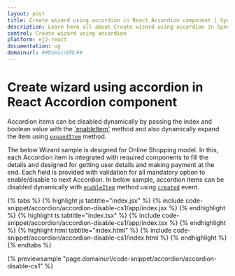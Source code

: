 ```yaml
---
layout: post
title: Create wizard using accordion in React Accordion component | Syncfusion
description: Learn here all about Create wizard using accordion in Syncfusion React Accordion component of Syncfusion Essential JS 2 and more.
control: Create wizard using accordion 
platform: ej2-react
documentation: ug
domainurl: ##DomainURL##
---
```


# Create wizard using accordion in React Accordion component

Accordion items can be disabled dynamically by passing the index and boolean value with the ['enableItem'](https://ej2.syncfusion.com/react/documentation/api/accordion#enableitem) method and also dynamically expand the item using [`expandItem`](https://ej2.syncfusion.com/react/documentation/api/accordion#expanditem) method.

The below Wizard sample is designed for Online Shopping model. In this,  each Accordion item is integrated with required components to fill the details and designed for getting user details and making payment at the end. Each field is provided with validation for all mandatory option to enable/disable to next Accordion.  In below sample, accordion items can be disabled dynamically with [`enableItem`](https://ej2.syncfusion.com/react/documentation/api/accordion#enableitem) method using [`created`](https://ej2.syncfusion.com/react/documentation/api/accordion#created) event.

{% tabs %}
{% highlight js tabtitle="index.jsx" %}
{% include code-snippet/accordion/accordion-disable-cs1/app/index.jsx %}
{% endhighlight %}
{% highlight ts tabtitle="index.tsx" %}
{% include code-snippet/accordion/accordion-disable-cs1/app/index.tsx %}
{% endhighlight %}
{% highlight html tabtitle="index.html" %}
{% include code-snippet/accordion/accordion-disable-cs1/index.html %}
{% endhighlight %}
{% endtabs %}
        
{% previewsample "page.domainurl/code-snippet/accordion/accordion-disable-cs1" %}
